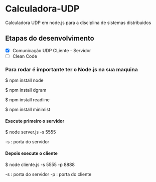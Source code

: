 # Calculadora-UDP
 Calculadora UDP em node.js para a disciplina de sistemas distribuidos  

## Etapas do desenvolvimento

- [X] Comunicação UDP CLiente - Servidor
- [ ] Clean Code

### Para rodar é importante ter o Node.js na sua maquina

$ npm install node

$ npm install dgram

$ npm install readline

$ npm install minimist

#### Execute primeiro o servidor

$ node server.js -s 5555

-s : porta do servidor

#### Depois execute o cliente

$ node cliente.js -s 5555 -p 8888

-s : porta do servidor
-p : porta do cliente